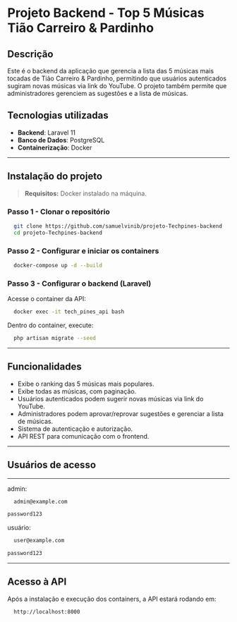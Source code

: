 # Projeto Backend - Top 5 Músicas Tião Carreiro & Pardinho

## Descrição

Este é o backend da aplicação que gerencia a lista das 5 músicas mais tocadas de Tião Carreiro & Pardinho, permitindo que usuários autenticados sugiram novas músicas via link do YouTube. O projeto também permite que administradores gerenciem as sugestões e a lista de músicas.

## Tecnologias utilizadas

- **Backend**: Laravel 11
- **Banco de Dados**: PostgreSQL
- **Containerização**: Docker

---

## Instalação do projeto

> **Requisitos:** Docker instalado na máquina.

### Passo 1 - Clonar o repositório

```bash
  git clone https://github.com/samuelvinib/projeto-Techpines-backend
  cd projeto-Techpines-backend
```

### Passo 2 - Configurar e iniciar os containers

```bash
  docker-compose up -d --build
```

### Passo 3 - Configurar o backend (Laravel)

Acesse o container da API:

```bash
  docker exec -it tech_pines_api bash
```

Dentro do container, execute:

```bash
  php artisan migrate --seed
```

---

## Funcionalidades

- Exibe o ranking das 5 músicas mais populares.
- Exibe todas as músicas, com paginação.
- Usuários autenticados podem sugerir novas músicas via link do YouTube.
- Administradores podem aprovar/reprovar sugestões e gerenciar a lista de músicas.
- Sistema de autenticação e autorização.
- API REST para comunicação com o frontend.

---

## Usuários de acesso

---
admin:
```bash
  admin@example.com
```
```bash
password123
```

usuário:
```bash
  user@example.com
```
```bash
password123
```
---

## Acesso à API

Após a instalação e execução dos containers, a API estará rodando em:

```bash
  http://localhost:8000
```
